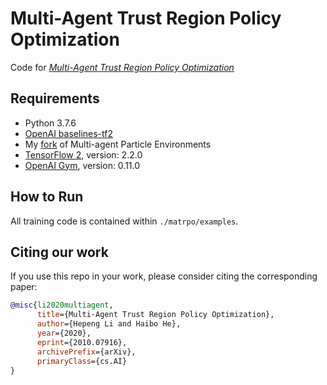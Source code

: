 # Multi-Agent Trust Region Policy Optimization
Code for [*Multi-Agent Trust Region Policy Optimization*](https://arxiv.org/abs/2010.07916)

## Requirements
* Python 3.7.6
* [OpenAI baselines-tf2](https://github.com/tanzhenyu/baselines-tf2.git)
* My [fork](https://github.com/shariqiqbal2810/multiagent-particle-envs) of Multi-agent Particle Environments
* [TensorFlow 2](https://www.tensorflow.org/), version: 2.2.0
* [OpenAI Gym](https://github.com/openai/gym), version: 0.11.0

## How to Run

All training code is contained within `./matrpo/examples`.

## Citing our work

If you use this repo in your work, please consider citing the corresponding paper:

```bibtex
@misc{li2020multiagent,
      title={Multi-Agent Trust Region Policy Optimization}, 
      author={Hepeng Li and Haibo He},
      year={2020},
      eprint={2010.07916},
      archivePrefix={arXiv},
      primaryClass={cs.AI}
}
```
